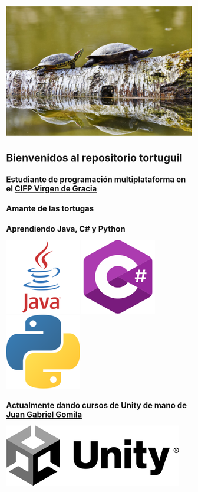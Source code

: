 ![](img/turtle.jpg)
# Bienvenidos al repositorio tortuguil
## Estudiante de programación multiplataforma en el [CIFP Virgen de Gracia](https://cifpvirgendegracia.com)
## Amante de las tortugas
## Aprendiendo Java, C# y Python

<img height="200" src="img/java.png" width="200"/> <img height="200" src="img/csharp.png" width="200"/> <img height="200" src="img/Python.png" width="200"/>

## Actualmente dando cursos de Unity de mano de [Juan Gabriel Gomila](https://github.com/joanby)
![](img/unity.png)
<!---
Alfreditto/Alfreditto is a ✨ special ✨ repository because its `README.md` (this file) appears on your GitHub profile.
You can click the Preview link to take a look at your changes.
--->
